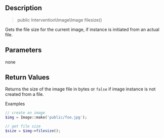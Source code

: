 ## Description

> public Intervention\Image\Image filesize()

Gets the file size for the current image, if instance is initiated from an actual file.

## Parameters

none


## Return Values

Returns the size of the image file in bytes or `false` if image instance is not created from a file.

Examples

```php
// create an image
$img = Image::make('public/foo.jpg');

// get file size
$size = $img->filesize();
```
